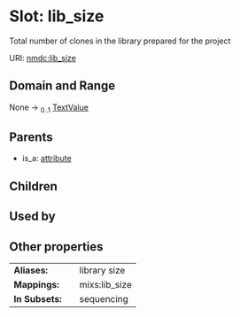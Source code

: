 
# Slot: lib_size


Total number of clones in the library prepared for the project

URI: [nmdc:lib_size](https://microbiomedata/meta/lib_size)


## Domain and Range

None &#8594;  <sub>0..1</sub> [TextValue](TextValue.md)

## Parents

 *  is_a: [attribute](attribute.md)

## Children


## Used by


## Other properties

|  |  |  |
| --- | --- | --- |
| **Aliases:** | | library size |
| **Mappings:** | | mixs:lib_size |
| **In Subsets:** | | sequencing |

